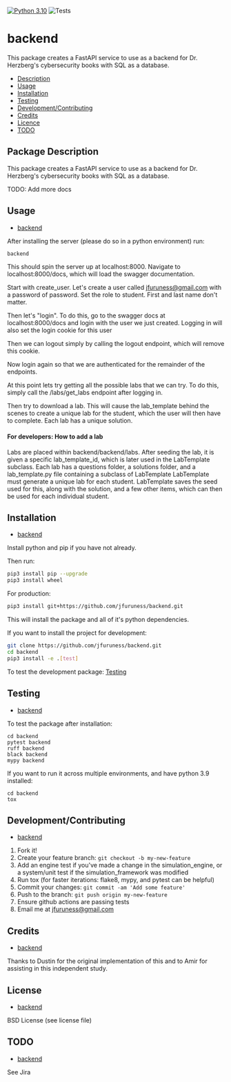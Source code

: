 [![Python 3.10](https://img.shields.io/badge/python-3.10-blue.svg)](https://www.python.org/downloads/release/python-3100/)
![Tests](https://github.com/jfuruness/backend/actions/workflows/tests.yml/badge.svg)

# backend

This package creates a FastAPI service to use as a backend for Dr. Herzberg's cybersecurity books with SQL as a database.

* [Description](#package-description)
* [Usage](#usage)
* [Installation](#installation)
* [Testing](#testing)
* [Development/Contributing](#developmentcontributing)
* [Credits](#credits)
* [Licence](#license)
* [TODO](#todo)

## Package Description


This package creates a FastAPI service to use as a backend for Dr. Herzberg's cybersecurity books with SQL as a database.

TODO: Add more docs

## Usage
* [backend](#backend)

After installing the server (please do so in a python environment) run:

```bash
backend
```

This should spin the server up at localhost:8000.
Navigate to localhost:8000/docs, which will load the swagger documentation.

Start with create_user.
Let's create a user called jfuruness@gmail.com with a password of password.
Set the role to student. First and last name don't matter.

Then let's "login".
To do this, go to the swagger docs at localhost:8000/docs and login with the user we just created.
Logging in will also set the login cookie for this user

Then we can logout simply by calling the logout endpoint, which will remove this cookie.

Now login again so that we are authenticated for the remainder of the endpoints.

At this point lets try getting all the possible labs that we can try.
To do this, simply call the /labs/get_labs endpoint after logging in.

Then try to download a lab.
This will cause the lab_template behind the scenes to create a unique lab for the student, which the user will then have to complete.
Each lab has a unique solution.


#### For developers: How to add a lab

Labs are placed within backend/backend/labs.
After seeding the lab, it is given a specific lab_template_id, which is later used in the LabTemplate subclass.
Each lab has a questions folder, a solutions folder, and a lab_template.py file containing a subclass of LabTemplate
LabTemplate must generate a unique lab for each student.
LabTemplate saves the seed used for this, along with the solution, and a few other items, which can then be used for each individual student.



## Installation
* [backend](#backend)

Install python and pip if you have not already.

Then run:

```bash
pip3 install pip --upgrade
pip3 install wheel
```

For production:

```bash
pip3 install git+https://github.com/jfuruness/backend.git
```

This will install the package and all of it's python dependencies.

If you want to install the project for development:
```bash
git clone https://github.com/jfuruness/backend.git
cd backend
pip3 install -e .[test]
```

To test the development package: [Testing](#testing)


## Testing
* [backend](#backend)

To test the package after installation:

```
cd backend
pytest backend
ruff backend
black backend
mypy backend
```

If you want to run it across multiple environments, and have python 3.9 installed:

```
cd backend
tox
```


## Development/Contributing
* [backend](#backend)

1. Fork it!
2. Create your feature branch: `git checkout -b my-new-feature`
3. Add an engine test if you've made a change in the simulation_engine, or a system/unit test if the simulation_framework was modified
5. Run tox (for faster iterations: flake8, mypy, and pytest can be helpful)
6. Commit your changes: `git commit -am 'Add some feature'`
7. Push to the branch: `git push origin my-new-feature`
8. Ensure github actions are passing tests
9. Email me at jfuruness@gmail.com

## Credits
* [backend](#backend)


Thanks to Dustin for the original implementation of this and to Amir for assisting in this independent study.

## License
* [backend](#backend)

BSD License (see license file)

## TODO
* [backend](#backend)

See Jira
